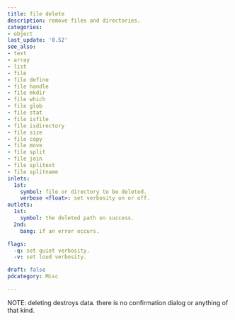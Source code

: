 ```yaml
---
title: file delete
description: remove files and directories.
categories:
- object
last_update: '0.52'
see_also:
- text
- array
- list
- file
- file define
- file handle
- file mkdir
- file which
- file glob
- file stat
- file isfile
- file isdirectory
- file size
- file copy
- file move
- file split
- file join
- file splitext
- file splitname
inlets:
  1st: 
    symbol: file or directory to be deleted.
    verbose <float>: set verbosity on or off.
outlets:
  1st:
    symbol: the deleted path on success.
  2nd:
    bang: if an error occurs.

flags:
  -q: set quiet verbosity.
  -v: set loud verbosity.

draft: false
pdcategory: Misc

---
```


NOTE: deleting destroys data. there is no confirmation dialog or anything of that kind.



